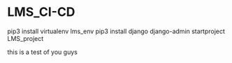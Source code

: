 # LMS_CI-CD
pip3 install virtualenv lms_env
pip3 install django
django-admin startproject LMS_project


this is a test of you guys